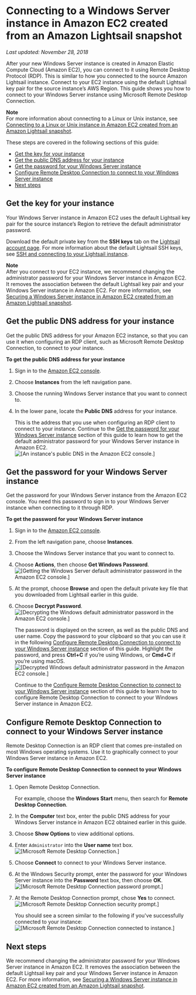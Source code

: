 # Connecting to a Windows Server instance in Amazon EC2 created from an Amazon Lightsail snapshot<a name="amazon-lightsail-connecting-to-windows-server-amazon-ec2-instances"></a>

 *Last updated: November 28, 2018* 

After your new Windows Server instance is created in Amazon Elastic Compute Cloud \(Amazon EC2\), you can connect to it using Remote Desktop Protocol \(RDP\)\. This is similar to how you connected to the source Amazon Lightsail instance\. Connect to your EC2 instance using the default Lightsail key pair for the source instance’s AWS Region\. This guide shows you how to connect to your Windows Server instance using Microsoft Remote Desktop Connection\.

**Note**  
For more information about connecting to a Linux or Unix instance, see [Connecting to a Linux or Unix instance in Amazon EC2 created from an Amazon Lightsail snapshot](amazon-lightsail-connecting-to-linux-unix-amazon-ec2-instances.md)\.

These steps are covered in the following sections of this guide:
+ [Get the key for your instance](#get-the-key-windows-instance)
+ [Get the public DNS address for your instance](#get-the-public-dns-address-for-your-windows-instance)
+ [Get the password for your Windows Server instance](#get-the-password-for-your-windows-instance)
+ [Configure Remote Desktop Connection to connect to your Windows Server instance](#configure-remote-desktop-connection)
+ [Next steps](#connecting-to-windows-server-amazon-ec2-instances-next-steps)

## Get the key for your instance<a name="get-the-key-windows-instance"></a>

Your Windows Server instance in Amazon EC2 uses the default Lightsail key pair for the source instance’s Region to retrieve the default administrator password\.

Download the default private key from the **SSH keys** tab on the [Lightsail account page](https://lightsail.aws.amazon.com//ls/webapp/account/keys)\. For more information about the default Lightsail SSH keys, see [SSH and connecting to your Lightsail instance](understanding-ssh-in-amazon-lightsail.md)\.

**Note**  
After you connect to your EC2 instance, we recommend changing the administrator password for your Windows Server instance in Amazon EC2\. It removes the association between the default Lightsail key pair and your Windows Server instance in Amazon EC2\. For more information, see [Securing a Windows Server instance in Amazon EC2 created from an Amazon Lightsail snapshot](amazon-lightsail-securing-windows-server-amazon-ec2-instances.md)\.

## Get the public DNS address for your instance<a name="get-the-public-dns-address-for-your-windows-instance"></a>

Get the public DNS address for your Amazon EC2 instance, so that you can use it when configuring an RDP client, such as Microsoft Remote Desktop Connection, to connect to your instance\.

**To get the public DNS address for your instance**

1. Sign in to the [Amazon EC2 console](https://console.aws.amazon.com/ec2/)\.

1. Choose **Instances** from the left navigation pane\. 

1. Choose the running Windows Server instance that you want to connect to\.

1. In the lower pane, locate the **Public DNS** address for your instance\.

   This is the address that you use when configuring an RDP client to connect to your instance\. Continue to the [Get the password for your Windows Server instance](#get-the-password-for-your-windows-instance) section of this guide to learn how to get the default administrator password for your Windows Server instance in Amazon EC2\.  
![\[An instance's public DNS in the Amazon EC2 console.\]](https://d9yljz1nd5001.cloudfront.net/en_us/cfefe1b500656f5beb2491eaf820d8f4/images/amazon-lightsail-ec2-public-dns.png)

## Get the password for your Windows Server instance<a name="get-the-password-for-your-windows-instance"></a>

Get the password for your Windows Server instance from the Amazon EC2 console\. You need this password to sign in to your Windows Server instance when connecting to it through RDP\.

**To get the password for your Windows Server instance**

1. Sign in to the [Amazon EC2 console](https://console.aws.amazon.com/ec2/)\.

1. From the left navigation pane, choose **Instances**\.

1. Choose the Windows Server instance that you want to connect to\.

1. Choose **Actions**, then choose **Get Windows Password**\.  
![\[Getting the Windows Server default administrator password in the Amazon EC2 console.\]](https://d9yljz1nd5001.cloudfront.net/en_us/cfefe1b500656f5beb2491eaf820d8f4/images/amazon-lightsail-ec2-get-windows-password.png)

1. At the prompt, choose **Browse** and open the default private key file that you downloaded from Lightsail earlier in this guide\.

1. Choose **Decrypt Password**\.  
![\[Decrypting the Windows default administrator password in the Amazon EC2 console.\]](https://d9yljz1nd5001.cloudfront.net/en_us/cfefe1b500656f5beb2491eaf820d8f4/images/amazon-lightsail-ec2-decrypt-password.png)

   The password is displayed on the screen, as well as the public DNS and user name\. Copy the password to your clipboard so that you can use it in the following [Configure Remote Desktop Connection to connect to your Windows Server instance](#configure-remote-desktop-connection) section of this guide\. Highlight the password, and press **Ctrl\+C** if you’re using Windows, or **Cmd\+C** if you’re using macOS\.  
![\[Decrypted Windows default administrator password in the Amazon EC2 console.\]](https://d9yljz1nd5001.cloudfront.net/en_us/cfefe1b500656f5beb2491eaf820d8f4/images/amazon-lightsail-ec2-decrypted-password.png)

   Continue to the [Configure Remote Desktop Connection to connect to your Windows Server instance](#configure-remote-desktop-connection) section of this guide to learn how to configure Remote Desktop Connection to connect to your Windows Server instance in Amazon EC2\.

## Configure Remote Desktop Connection to connect to your Windows Server instance<a name="configure-remote-desktop-connection"></a>

Remote Desktop Connection is an RDP client that comes pre\-installed on most Windows operating systems\. Use it to graphically connect to your Windows Server instance in Amazon EC2\.

**To configure Remote Desktop Connection to connect to your Windows Server instance**

1. Open Remote Desktop Connection\.

   For example, choose the **Windows Start** menu, then search for **Remote Desktop Connection**\.

1. In the **Computer** text box, enter the public DNS address for your Windows Server instance in Amazon EC2 obtained earlier in this guide\.

1. Choose **Show Options** to view additional options\.

1. Enter `Administrator` into the **User name** text box\.  
![\[Microsoft Remote Desktop Connection.\]](https://d9yljz1nd5001.cloudfront.net/en_us/cfefe1b500656f5beb2491eaf820d8f4/images/amazon-lightsail-rdc-configuration.png)

1. Choose **Connect** to connect to your Windows Server instance\.

1. At the Windows Security prompt, enter the password for your Windows Server instance into the **Password** text box, then choose **OK**\.  
![\[Microsoft Remote Desktop Connection password prompt.\]](https://d9yljz1nd5001.cloudfront.net/en_us/cfefe1b500656f5beb2491eaf820d8f4/images/amazon-lightsail-rdc-password.png)

1. At the Remote Desktop Connection prompt, chose **Yes** to connect\.  
![\[Microsoft Remote Desktop Connection security prompt.\]](https://d9yljz1nd5001.cloudfront.net/en_us/cfefe1b500656f5beb2491eaf820d8f4/images/amazon-lightsail-rdc-certificate-errors.png)

   You should see a screen similar to the following if you've successfully connected to your instance:  
![\[Microsoft Remote Desktop Connection connected to instance.\]](https://d9yljz1nd5001.cloudfront.net/en_us/cfefe1b500656f5beb2491eaf820d8f4/images/amazon-lightsail-rdc-connected.png)

## Next steps<a name="connecting-to-windows-server-amazon-ec2-instances-next-steps"></a>

We recommend changing the administrator password for your Windows Server instance in Amazon EC2\. It removes the association between the default Lightsail key pair and your Windows Server instance in Amazon EC2\. For more information, see [Securing a Windows Server instance in Amazon EC2 created from an Amazon Lightsail snapshot](amazon-lightsail-securing-windows-server-amazon-ec2-instances.md)\.